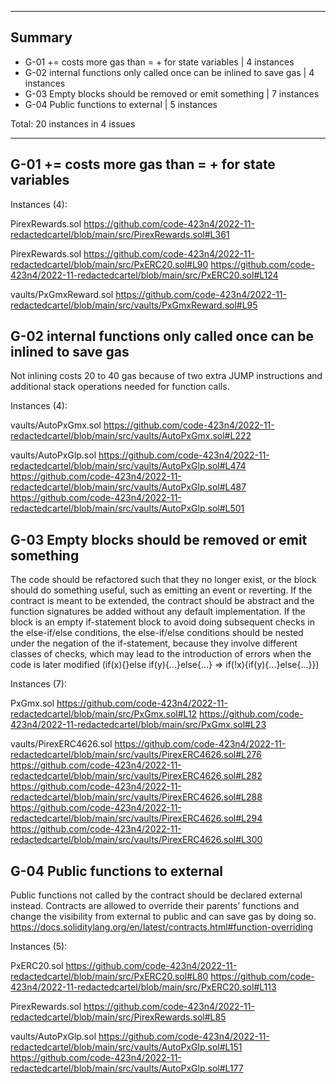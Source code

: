 
---

## Summary
 
- G-01 <x> += <y> costs more gas than <x> = <x> + <y> for state variables | 4 instances
- G-02 internal functions only called once can be inlined to save gas | 4 instances
- G-03 Empty blocks should be removed or emit something | 7 instances
- G-04 Public functions to external | 5 instances

Total: 20 instances in 4 issues

---


## G-01 <x> += <y> costs more gas than <x> = <x> + <y> for state variables

Instances (4):

PirexRewards.sol
https://github.com/code-423n4/2022-11-redactedcartel/blob/main/src/PirexRewards.sol#L361

PirexRewards.sol
https://github.com/code-423n4/2022-11-redactedcartel/blob/main/src/PxERC20.sol#L90
https://github.com/code-423n4/2022-11-redactedcartel/blob/main/src/PxERC20.sol#L124

vaults/PxGmxReward.sol
https://github.com/code-423n4/2022-11-redactedcartel/blob/main/src/vaults/PxGmxReward.sol#L95



## G-02 internal functions only called once can be inlined to save gas
Not inlining costs 20 to 40 gas because of two extra JUMP instructions and additional stack operations needed for function calls.

Instances (4):

vaults/AutoPxGmx.sol
https://github.com/code-423n4/2022-11-redactedcartel/blob/main/src/vaults/AutoPxGmx.sol#L222

vaults/AutoPxGlp.sol
https://github.com/code-423n4/2022-11-redactedcartel/blob/main/src/vaults/AutoPxGlp.sol#L474
https://github.com/code-423n4/2022-11-redactedcartel/blob/main/src/vaults/AutoPxGlp.sol#L487
https://github.com/code-423n4/2022-11-redactedcartel/blob/main/src/vaults/AutoPxGlp.sol#L501
 

## G-03 Empty blocks should be removed or emit something

The code should be refactored such that they no longer exist, or the block should do something useful, such as emitting an event or reverting. 
If the contract is meant to be extended, the contract should be abstract and the function signatures be added without any default implementation. 
If the block is an empty if-statement block to avoid doing subsequent checks in the else-if/else conditions, the else-if/else conditions should be nested under the negation of the if-statement, because they involve different classes of checks, which may lead to the introduction of errors when the code is later modified (if(x){}else if(y){...}else{...} => if(!x){if(y){...}else{...}})

Instances (7):

PxGmx.sol
https://github.com/code-423n4/2022-11-redactedcartel/blob/main/src/PxGmx.sol#L12
https://github.com/code-423n4/2022-11-redactedcartel/blob/main/src/PxGmx.sol#L23

vaults/PirexERC4626.sol
https://github.com/code-423n4/2022-11-redactedcartel/blob/main/src/vaults/PirexERC4626.sol#L276
https://github.com/code-423n4/2022-11-redactedcartel/blob/main/src/vaults/PirexERC4626.sol#L282
https://github.com/code-423n4/2022-11-redactedcartel/blob/main/src/vaults/PirexERC4626.sol#L288
https://github.com/code-423n4/2022-11-redactedcartel/blob/main/src/vaults/PirexERC4626.sol#L294
https://github.com/code-423n4/2022-11-redactedcartel/blob/main/src/vaults/PirexERC4626.sol#L300



## G-04 Public functions to external
Public functions not called by the contract should be declared external instead. 
Contracts are allowed to override their parents’ functions and change the visibility from external to public and can save gas by doing so. 
https://docs.soliditylang.org/en/latest/contracts.html#function-overriding

Instances (5):

PxERC20.sol
https://github.com/code-423n4/2022-11-redactedcartel/blob/main/src/PxERC20.sol#L80
https://github.com/code-423n4/2022-11-redactedcartel/blob/main/src/PxERC20.sol#L113

PirexRewards.sol
https://github.com/code-423n4/2022-11-redactedcartel/blob/main/src/PirexRewards.sol#L85

vaults/AutoPxGlp.sol
https://github.com/code-423n4/2022-11-redactedcartel/blob/main/src/vaults/AutoPxGlp.sol#L151
https://github.com/code-423n4/2022-11-redactedcartel/blob/main/src/vaults/AutoPxGlp.sol#L177
 
